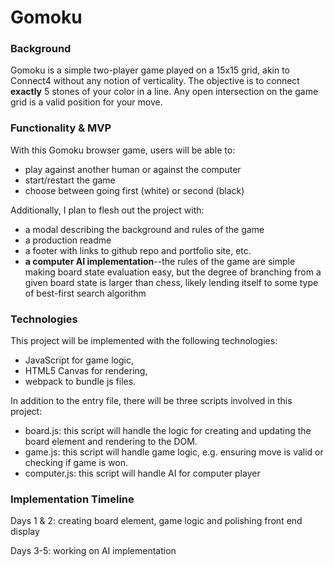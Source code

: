 # Gomoku

### Background
Gomoku is a simple two-player game played on a 15x15 grid, akin to Connect4 without any notion of verticality. The objective is to connect **exactly** 5 stones of your color in a line. Any open intersection on the game grid is a valid position for your move.

### Functionality & MVP
With this Gomoku browser game, users will be able to:
* play against another human or against the computer
* start/restart the game
* choose between going first (white) or second (black)

Additionally, I plan to flesh out the project with:
* a modal describing the background and rules of the game
* a production readme
* a footer with links to github repo and portfolio site, etc.
* **a computer AI implementation**--the rules of the game are simple making board state evaluation easy, but the degree of branching from a given board state is larger than chess, likely lending itself to some type of best-first search algorithm

### Technologies
This project will be implemented with the following technologies:

* JavaScript for game logic,
* HTML5 Canvas for rendering,
* webpack to bundle js files.

In addition to the entry file, there will be three scripts involved in this project:

* board.js: this script will handle the logic for creating and updating the board element and rendering to the DOM.
* game.js: this script will handle game logic, e.g. ensuring move is valid or checking if game is won.
* computer.js: this script will handle AI for computer player

### Implementation Timeline
Days 1 & 2: creating board element, game logic and polishing front end display

Days 3-5: working on AI implementation
